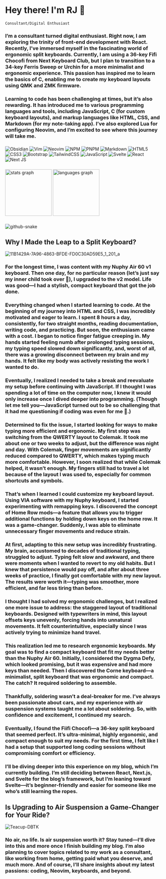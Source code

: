 ###

# Hey there! I'm RJ 👋

`Consultant/Digital Enthusiast`

### I’m a consultant turned digital enthusiast. Right now, I am exploring the trinity of front-end development with React. Recently, I’ve immersed myself in the fascinating world of ergonomic split keyboards. Currently, I am using a 36-key Fifi Chocofi from Next Keyboard Club, but I plan to transition to a 34-key Ferris Sweep or Urchin for a more minimalist and ergonomic experience. This passion has inspired me to learn the basics of C, enabling me to create my keyboard layouts using QMK and ZMK firmware.

### Learning to code has been challenging at times, but it’s also rewarding. It has introduced me to various programming languages and tools, including JavaScript, C (for custom keyboard layouts), and markup languages like HTML, CSS, and Markdown (for my note-taking app). I’ve also explored Lua for configuring Neovim, and I’m excited to see where this journey will take me.

###

![Obsidian](https://img.shields.io/badge/Obsidian-%23483699.svg?style=for-the-badge&logo=obsidian&logoColor=white)
![Vim](https://img.shields.io/badge/VIM-%2311AB00.svg?style=for-the-badge&logo=vim&logoColor=white)
![Neovim](https://img.shields.io/badge/NeoVim-%2357A143.svg?&style=for-the-badge&logo=neovim&logoColor=white)
![NPM](https://img.shields.io/badge/NPM-%23CB3837.svg?style=for-the-badge&logo=npm&logoColor=white)
![PNPM](https://img.shields.io/badge/pnpm-%234a4a4a.svg?style=for-the-badge&logo=pnpm&logoColor=f69220)
![Markdown](https://img.shields.io/badge/markdown-%23000000.svg?style=for-the-badge&logo=markdown&logoColor=white)
![HTML5](https://img.shields.io/badge/html5-%23E34F26.svg?style=for-the-badge&logo=html5&logoColor=white)
![CSS3](https://img.shields.io/badge/css3-%231572B6.svg?style=for-the-badge&logo=css3&logoColor=white)
![Bootstrap](https://img.shields.io/badge/bootstrap-%238511FA.svg?style=for-the-badge&logo=bootstrap&logoColor=white)
![TailwindCSS](https://img.shields.io/badge/tailwindcss-%2338B2AC.svg?style=for-the-badge&logo=tailwind-css&logoColor=white)
![JavaScript](https://img.shields.io/badge/javascript-%23323330.svg?style=for-the-badge&logo=javascript&logoColor=%23F7DF1E)
![Svelte](https://img.shields.io/badge/svelte-%23f1413d.svg?style=for-the-badge&logo=svelte&logoColor=white)
![React](https://img.shields.io/badge/react-%2320232a.svg?style=for-the-badge&logo=react&logoColor=%2361DAFB)
![Next JS](https://img.shields.io/badge/Next-black?style=for-the-badge&logo=next.js&logoColor=white)


###

<div align="left">
  <img src="https://github-readme-stats.vercel.app/api?username=ryanjayleyva&hide_title=false&hide_rank=false&show_icons=true&include_all_commits=true&count_private=true&disable_animations=false&theme=codeSTACKr&locale=en&hide_border=false&order=1" height="150" alt="stats graph"  />
  <img src="https://github-readme-stats.vercel.app/api/top-langs?username=ryanjayleyva&locale=en&hide_title=false&layout=compact&card_width=320&langs_count=5&theme=codeSTACKr&hide_border=false&order=2" height="150" alt="languages graph"  />
</div>

###

<picture>
  <source media="(prefers-color-scheme: dark)" srcset="https://raw.githubusercontent.com/ryanjayleyva/ryanjayleyva/output/github-snake-dark.svg" />
  <source media="(prefers-color-scheme: light)" srcset="https://raw.githubusercontent.com/ryanjayleyva/ryanjayleyva/output/github-snake.svg" />
  <img alt="github-snake" src="https://raw.githubusercontent.com/ryanjayleyva/ryanjayleya/output/github-snake.svg" />
</picture>

###

## Why I Made the Leap to a Split Keyboard?


![11B1429A-7A96-4863-BFDE-FD0C30AD59E5_1_201_a](https://github.com/user-attachments/assets/541db401-17e5-4a73-a8b1-d974b521657e)

### For the longest time, I was content with my Nuphy Air 60 v1 keyboard. Then one day, for no particular reason (let’s just say my inner child took over 🤣), I upgraded to the v2 model. Life was good—I had a stylish, compact keyboard that got the job done.

### Everything changed when I started learning to code. At the beginning of my journey into HTML and CSS, I was incredibly motivated and eager to learn. I spent 8 hours a day, consistently, for two straight months, reading documentation, writing code, and practicing. But soon, the enthusiasm came with a cost. I began to notice finger fatigue creeping in. My hands started feeling numb after prolonged typing sessions, my typing speed slowed down significantly, and, worst of all, there was a growing disconnect between my brain and my hands. It felt like my body was actively resisting the work I wanted to do.

### Eventually, I realized I needed to take a break and reevaluate my setup before continuing with JavaScript. If I thought I was spending a lot of time on the computer now, I knew it would only increase once I dived deeper into programming. (Though let me tell you—JavaScript turned out to be so challenging that it had me questioning if coding was even for me 🤣.)

### Determined to fix the issue, I started looking for ways to make typing more efficient and ergonomic. My first step was switching from the QWERTY layout to Colemak. It took me about one or two weeks to adjust, but the difference was night and day. With Colemak, finger movements are significantly reduced compared to QWERTY, which makes typing much more comfortable. However, I soon realized that while Colemak helped, it wasn’t enough. My fingers still had to travel a lot because of the layout I was used to, especially for common shortcuts and symbols.

### That’s when I learned I could customize my keyboard layout. Using VIA software with my Nuphy keyboard, I started experimenting with remapping keys. I discovered the concept of Home Row mods—a feature that allows you to trigger additional functions by holding down keys on the home row. It was a game-changer. Suddenly, I was able to eliminate unnecessary finger movements and reduce strain.

### At first, adapting to this new setup was incredibly frustrating. My brain, accustomed to decades of traditional typing, struggled to adjust. Typing felt slow and awkward, and there were moments when I wanted to revert to my old habits. But I knew that persistence would pay off, and after about three weeks of practice, I finally got comfortable with my new layout. The results were worth it—typing was smoother, more efficient, and far less tiring than before.

### I thought I had solved my ergonomic challenges, but I realized one more issue to address: the staggered layout of traditional keyboards. Designed with typewriters in mind, this layout offsets keys unevenly, forcing hands into unnatural movements. It felt counterintuitive, especially since I was actively trying to minimize hand travel.

### This realization led me to research ergonomic keyboards. My goal was to find a compact keyboard that fit my needs better than the Nuphy Air 60. Initially, I considered the Dygma Defy, which looked promising, but it was expensive and had more keys than needed. Then I discovered the Corne keyboard—a minimalist, split keyboard that was ergonomic and compact. The catch? It required soldering to assemble.

### Thankfully, soldering wasn’t a deal-breaker for me. I’ve always been passionate about cars, and my experience with air suspension systems taught me a lot about soldering. So, with confidence and excitement, I continued my search.

### Eventually, I found the Fiifi Chocofi—a 36-key split keyboard that seemed perfect. It’s ultra-minimal, highly ergonomic, and compact enough to suit my needs. For the first time, I felt like I had a setup that supported long coding sessions without compromising comfort or efficiency.

### I’ll be diving deeper into this experience on my blog, which I’m currently building. I’m still deciding between React, Next.js, and Svelte for the blog’s framework, but I’m leaning toward Svelte—it’s beginner-friendly and easier for someone like me who’s still learning the ropes.


## Is Upgrading to Air Suspension a Game-Changer for Your Ride?

![Teacup-DBTK](https://github.com/user-attachments/assets/32e2743e-854a-45d1-b5fc-ed85d004740b)

### No air, no life. Is air suspension worth it? Stay tuned—I’ll dive into this and more once I finish building my blog. I’m also planning to cover topics related to my work as a consultant, like working from home, getting paid what you deserve, and much more. And of course, I’ll share insights about my latest passions: coding, Neovim, keyboards, and beyond.
